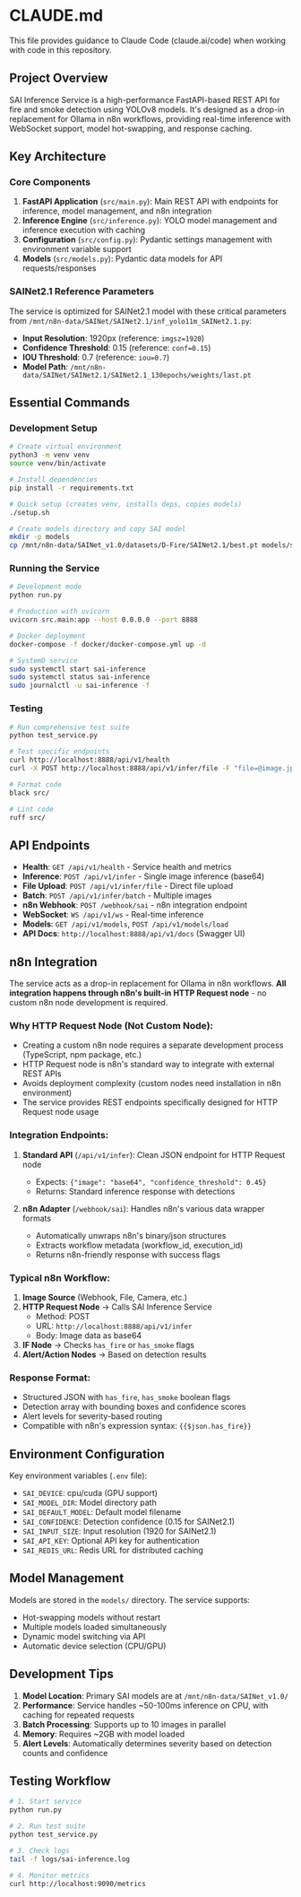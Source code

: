 # CLAUDE.md

This file provides guidance to Claude Code (claude.ai/code) when working with code in this repository.

## Project Overview

SAI Inference Service is a high-performance FastAPI-based REST API for fire and smoke detection using YOLOv8 models. It's designed as a drop-in replacement for Ollama in n8n workflows, providing real-time inference with WebSocket support, model hot-swapping, and response caching.

## Key Architecture

### Core Components

1. **FastAPI Application** (`src/main.py`): Main REST API with endpoints for inference, model management, and n8n integration
2. **Inference Engine** (`src/inference.py`): YOLO model management and inference execution with caching
3. **Configuration** (`src/config.py`): Pydantic settings management with environment variable support
4. **Models** (`src/models.py`): Pydantic data models for API requests/responses

### SAINet2.1 Reference Parameters
The service is optimized for SAINet2.1 model with these critical parameters from `/mnt/n8n-data/SAINet/SAINet2.1/inf_yolo11m_SAINet2.1.py`:
- **Input Resolution**: 1920px (reference: `imgsz=1920`)
- **Confidence Threshold**: 0.15 (reference: `conf=0.15`)
- **IOU Threshold**: 0.7 (reference: `iou=0.7`)
- **Model Path**: `/mnt/n8n-data/SAINet/SAINet2.1/SAINet2.1_130epochs/weights/last.pt`

## Essential Commands

### Development Setup
```bash
# Create virtual environment
python3 -m venv venv
source venv/bin/activate

# Install dependencies
pip install -r requirements.txt

# Quick setup (creates venv, installs deps, copies models)
./setup.sh

# Create models directory and copy SAI model
mkdir -p models
cp /mnt/n8n-data/SAINet_v1.0/datasets/D-Fire/SAINet2.1/best.pt models/sai_v2.1.pt
```

### Running the Service
```bash
# Development mode
python run.py

# Production with uvicorn
uvicorn src.main:app --host 0.0.0.0 --port 8888

# Docker deployment
docker-compose -f docker/docker-compose.yml up -d

# SystemD service
sudo systemctl start sai-inference
sudo systemctl status sai-inference
sudo journalctl -u sai-inference -f
```

### Testing
```bash
# Run comprehensive test suite
python test_service.py

# Test specific endpoints
curl http://localhost:8888/api/v1/health
curl -X POST http://localhost:8888/api/v1/infer/file -F "file=@image.jpg"

# Format code
black src/

# Lint code
ruff src/
```

## API Endpoints

- **Health**: `GET /api/v1/health` - Service health and metrics
- **Inference**: `POST /api/v1/infer` - Single image inference (base64)
- **File Upload**: `POST /api/v1/infer/file` - Direct file upload
- **Batch**: `POST /api/v1/infer/batch` - Multiple images
- **n8n Webhook**: `POST /webhook/sai` - n8n integration endpoint
- **WebSocket**: `WS /api/v1/ws` - Real-time inference
- **Models**: `GET /api/v1/models`, `POST /api/v1/models/load`
- **API Docs**: `http://localhost:8888/api/v1/docs` (Swagger UI)

## n8n Integration

The service acts as a drop-in replacement for Ollama in n8n workflows. **All integration happens through n8n's built-in HTTP Request node** - no custom n8n node development is required.

### Why HTTP Request Node (Not Custom Node):
- Creating a custom n8n node requires a separate development process (TypeScript, npm package, etc.)
- HTTP Request node is n8n's standard way to integrate with external REST APIs
- Avoids deployment complexity (custom nodes need installation in n8n environment)
- The service provides REST endpoints specifically designed for HTTP Request node usage

### Integration Endpoints:
1. **Standard API** (`/api/v1/infer`): Clean JSON endpoint for HTTP Request node
   - Expects: `{"image": "base64", "confidence_threshold": 0.45}`
   - Returns: Standard inference response with detections

2. **n8n Adapter** (`/webhook/sai`): Handles n8n's various data wrapper formats
   - Automatically unwraps n8n's binary/json structures
   - Extracts workflow metadata (workflow_id, execution_id)
   - Returns n8n-friendly response with success flags

### Typical n8n Workflow:
1. **Image Source** (Webhook, File, Camera, etc.)
2. **HTTP Request Node** → Calls SAI Inference Service
   - Method: POST
   - URL: `http://localhost:8888/api/v1/infer`
   - Body: Image data as base64
3. **IF Node** → Checks `has_fire` or `has_smoke` flags
4. **Alert/Action Nodes** → Based on detection results

### Response Format:
- Structured JSON with `has_fire`, `has_smoke` boolean flags
- Detection array with bounding boxes and confidence scores
- Alert levels for severity-based routing
- Compatible with n8n's expression syntax: `{{$json.has_fire}}`

## Environment Configuration

Key environment variables (`.env` file):
- `SAI_DEVICE`: cpu/cuda (GPU support)
- `SAI_MODEL_DIR`: Model directory path
- `SAI_DEFAULT_MODEL`: Default model filename
- `SAI_CONFIDENCE`: Detection confidence (0.15 for SAINet2.1)
- `SAI_INPUT_SIZE`: Input resolution (1920 for SAINet2.1)
- `SAI_API_KEY`: Optional API key for authentication
- `SAI_REDIS_URL`: Redis URL for distributed caching

## Model Management

Models are stored in the `models/` directory. The service supports:
- Hot-swapping models without restart
- Multiple models loaded simultaneously
- Dynamic model switching via API
- Automatic device selection (CPU/GPU)

## Development Tips

1. **Model Location**: Primary SAI models are at `/mnt/n8n-data/SAINet_v1.0/`
2. **Performance**: Service handles ~50-100ms inference on CPU, with caching for repeated requests
3. **Batch Processing**: Supports up to 10 images in parallel
4. **Memory**: Requires ~2GB with model loaded
5. **Alert Levels**: Automatically determines severity based on detection counts and confidence

## Testing Workflow

```bash
# 1. Start service
python run.py

# 2. Run test suite
python test_service.py

# 3. Check logs
tail -f logs/sai-inference.log

# 4. Monitor metrics
curl http://localhost:9090/metrics
```